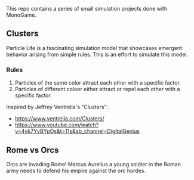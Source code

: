 
This repo contains a series of small simulation projects done with MonoGame.

## Clusters

Particle Life is a fascinating simulation model that showcases emergent behavior arising from simple rules.
This is an effort to simulate this model.

### Rules

1. Particles of the same color attract each other with a specific factor.
2. Particles of different coloer either attract or repel each other with a specific factor.

Inspired by Jeffrey Ventrella's "Clusters":

- https://www.ventrella.com/Clusters/
- https://www.youtube.com/watch?v=4vk7YvBYpOs&t=11s&ab_channel=DigitalGenius

## Rome vs Orcs

Orcs are invading Rome! Marcus Aurelius a young soldier in the Roman army needs to defend his empire against the orc hordes.
